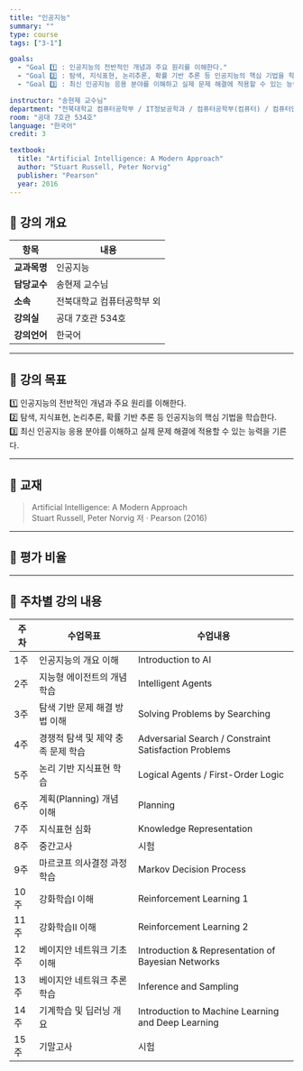 ```yaml
---
title: "인공지능"
summary: ""
type: course
tags: ["3-1"]

goals:
  - "Goal 1️⃣ : 인공지능의 전반적인 개념과 주요 원리를 이해한다."
  - "Goal 2️⃣ : 탐색, 지식표현, 논리추론, 확률 기반 추론 등 인공지능의 핵심 기법을 학습한다."
  - "Goal 3️⃣ : 최신 인공지능 응용 분야를 이해하고 실제 문제 해결에 적용할 수 있는 능력을 기른다."

instructor: "송현제 교수님"
department: "전북대학교 컴퓨터공학부 / IT정보공학과 / 컴퓨터공학부(컴퓨터) / 컴퓨터인공지능학부"
room: "공대 7호관 534호"
language: "한국어"
credit: 3

textbook:
  title: "Artificial Intelligence: A Modern Approach"
  author: "Stuart Russell, Peter Norvig"
  publisher: "Pearson"
  year: 2016
---
```


<!--more-->

## 📘 강의 개요

| 항목 | 내용 |
|------|------|
| **교과목명** | 인공지능 |
| **담당교수** | 송현제 교수님 |
| **소속** | 전북대학교 컴퓨터공학부 외 |
| **강의실** | 공대 7호관 534호 |
| **강의언어** | 한국어 |

---

## 🎯 강의 목표

1️⃣ 인공지능의 전반적인 개념과 주요 원리를 이해한다.  
2️⃣ 탐색, 지식표현, 논리추론, 확률 기반 추론 등 인공지능의 핵심 기법을 학습한다.  
3️⃣ 최신 인공지능 응용 분야를 이해하고 실제 문제 해결에 적용할 수 있는 능력을 기른다.

---

## 📖 교재

> Artificial Intelligence: A Modern Approach  
> Stuart Russell, Peter Norvig 저 · Pearson (2016)

---

## 🧮 평가 비율

<canvas id="evaluationChart" width="400" height="400"></canvas>

<script src="https://cdn.jsdelivr.net/npm/chart.js"></script>
<script>
const ctx = document.getElementById('evaluationChart');
new Chart(ctx, {
  type: 'pie',
  data: {
    labels: ['중간고사', '기말고사', '출석', '과제'],
    datasets: [{
      data: [30, 35, 5, 30],
      backgroundColor: ['#9ad0f5', '#ffb7b2', '#ffdac1', '#b5ead7'],
      borderColor: '#222',
      borderWidth: 2
    }]
  },
  options: {
    plugins: {
      legend: {
        position: 'bottom',
        labels: { color: '#ddd', font: { size: 14 } }
      }
    }
  }
});
</script>

---

## 📆 주차별 강의 내용

| 주차 | 수업목표 | 수업내용 |
|------|-----------|-----------|
| 1주 | 인공지능의 개요 이해 | Introduction to AI |
| 2주 | 지능형 에이전트의 개념 학습 | Intelligent Agents |
| 3주 | 탐색 기반 문제 해결 방법 이해 | Solving Problems by Searching |
| 4주 | 경쟁적 탐색 및 제약 충족 문제 학습 | Adversarial Search / Constraint Satisfaction Problems |
| 5주 | 논리 기반 지식표현 학습 | Logical Agents / First-Order Logic |
| 6주 | 계획(Planning) 개념 이해 | Planning |
| 7주 | 지식표현 심화 | Knowledge Representation |
| 8주 | 중간고사 | 시험 |
| 9주 | 마르코프 의사결정 과정 학습 | Markov Decision Process |
| 10주 | 강화학습Ⅰ 이해 | Reinforcement Learning 1 |
| 11주 | 강화학습Ⅱ 이해 | Reinforcement Learning 2 |
| 12주 | 베이지안 네트워크 기초 이해 | Introduction & Representation of Bayesian Networks |
| 13주 | 베이지안 네트워크 추론 학습 | Inference and Sampling |
| 14주 | 기계학습 및 딥러닝 개요 | Introduction to Machine Learning and Deep Learning |
| 15주 | 기말고사 | 시험 |
